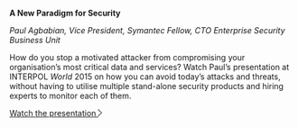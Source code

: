 <!-- #Voice of Symantec

##Gain security insights from our expert. --> 

<b>A New Paradigm for Security</b>

<i>Paul Agbabian, Vice President, Symantec Fellow, CTO Enterprise Security Business Unit</i>

How do you stop a motivated attacker from compromising your organisation’s most critical data and services? Watch Paul’s presentation at INTERPOL <i>World</i> 2015 on how you can avoid today’s attacks and threats, without having to utilise multiple stand-alone security products and hiring experts to monitor each of them. 

<a class="btn" href="?video=B25RkIg2Ktw&videoi=0#more" onclick="clickBanner3();">Watch the presentation&nbsp;<span class="arrow"><img src="img/dotted_arrow.png"></span></a>

<!-- For more details on the unified security framework, view Paul’s presentation slides.

<a class="btn" href="ppt/Paul_Agbabian_keynote_for_Interpol_Word.pptx">Download the slides&nbsp;<span class="arrow"><img src="img/dotted_arrow.png"></span></a> -->
